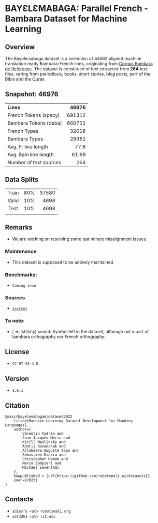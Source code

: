 # BAYƐLƐMABAGA: Parallel French - Bambara Dataset for Machine Learning

## Overview
The Bayelemabaga dataset is a collection of 44562 aligned machine translation ready Bambara-French lines, originating from [Corpus Bambara de Reference](http://cormande.huma-num.fr/corbama/run.cgi/first_form). The dataset is constitued of text extracted from **264** text files, varing from periodicals, books, short stories, blog posts, part of the Bible and the Quran.  

## Snapshot: 46976
|    |    |
|:---|---:|
| **Lines** | **46976** |
| French Tokens (spacy) | 691312 |
| Bambara Tokens (daba) | 660732 |
| French Types | 32018 |
| Bambara Types | 29382 |
| Avg. Fr line length | 77.6 |
| Avg. Bam line length | 61.69 |
| Number of text sources | 264 |

## Data Splits
|       |     |       |
|:-----:|:---:|------:|
| Train | 80% | 37580 |
| Valid | 10% | 4698  |
| Test  | 10% | 4698  |
||

## Remarks

* We are working on resolving some last minute misalignment issues.

### Maintenance

* This dataset is supposed to be actively maintained.

### Benchmarks:

- `Coming soon`

### Sources

- [`sources`](./bayelemabaga/sources.txt)

### To note: 
- ʃ => (sh/shy) sound: Symbol left in the dataset, although not a part of bambara orthography nor French orthography.

## License

- `CC-BY-SA-4.0`

## Version

- `1.0.1`

## Citation

```
@misc{bayelemabagamldataset2022
    title={Machine Learning Dataset Development for Manding Languages},
    author={
        Valentin Vydrin and
        Jean-Jacques Meric and
        Kirill Maslinsky and
        Andrij Rovenchak and
        Allahsera Auguste Tapo and
        Sebastien Diarra and
        Christopher Homan and
        Marco Zampieri and
        Michael Leventhal
    },
    howpublished = {url{https://github.com/robotsmali-ai/datasets}},
    year={2022}
}
```

## Contacts
- `sdiarra <at> robotsmali.org`
- `aat3261 <at> rit.edu`
